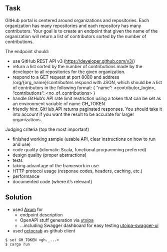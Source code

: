 ## Task

GitHub portal is centered around organizations and repositories. Each organization has many
repositories and each repository has many contributors. Your goal is to create an endpoint that given
the name of the organization will return a list of contributors sorted by the number of contributions.


The endpoint should:

* use GitHub REST API v3 (https://developer.github.com/v3/)
* return a list sorted by the number of contributions made by the developer to all repositories for the
  given organization.
* respond to a GET request at port 8080 and address /org/{org_name}/contributors
  respond with JSON, which should be a list of contributors in the following format: { “name”:
  <contributor_login>,
  “contributions”: <no_of_contributions> }
* handle GitHub’s API rate limit restriction using a token that can be set as an environment variable
  of name GH_TOKEN
* friendly hint: GitHub API returns paginated responses. You should take it into account if you want
  the result to be accurate for larger organizations.

Judging criteria (top the most important)

* finished working sample (usable API, clear instructions on how to run and use)
* code quality (idiomatic Scala, functional programming preferred)
* design quality (proper abstractions)
* tests
* taking advantage of the framework in use
* HTTP protocol usage (response codes, headers, caching, etc.)
* performance
* documented code (where it’s relevant)


## Solution

* used [Axum](https://github.com/tokio-rs/axum) for
    * endpoint description
    * OpenAPI stuff generation via [utoipa](https://github.com/juhaku/utoipa)
    * ...including Swagger dashboard for easy testing [utoipa-swagger-ui](https://docs.rs/utoipa-swagger-ui/latest/utoipa_swagger_ui/)
* used [octocrab](https://github.com/XAMPPRocky/octocrab) as github client

```shell
$ set GH_TOKEN <gh._...>
$ cargo run


```
